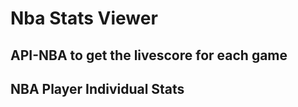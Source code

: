 # Nba Stats Viewer 

## API-NBA to get the livescore for each game

## NBA Player Individual Stats 


